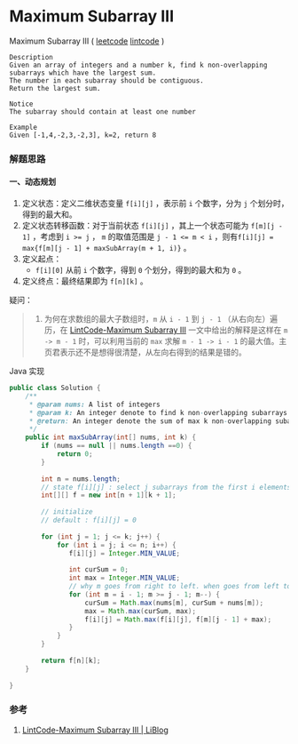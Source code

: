 #  Maximum Subarray III

 Maximum Subarray III  ( [leetcode]()  [lintcode](http://www.lintcode.com/en/problem/maximum-subarray-iii/) )

```
Description
Given an array of integers and a number k, find k non-overlapping subarrays which have the largest sum.
The number in each subarray should be contiguous.
Return the largest sum.

Notice
The subarray should contain at least one number

Example
Given [-1,4,-2,3,-2,3], k=2, return 8
```

### 解题思路

#### 一、动态规划

1. 定义状态：定义二维状态变量 `f[i][j]` ，表示前 `i` 个数字，分为 `j` 个划分时，得到的最大和。
2. 定义状态转移函数：对于当前状态 `f[i][j]` ，其上一个状态可能为 `f[m][j - 1]` ，考虑到 `i >= j` ， `m` 的取值范围是 `j - 1 <= m < i` ，则有`f[i][j] = max{f[m][j - 1] + maxSubArray(m + 1, i)}` 。
3. 定义起点：
   - `f[i][0]` 从前 `i` 个数字，得到 `0` 个划分，得到的最大和为 `0` 。
4. 定义终点：最终结果即为 `f[n][k]` 。

疑问：

> 1. 为何在求数组的最大子数组时，`m` 从 `i - 1` 到 `j - 1` （从右向左）遍历，在 [LintCode-Maximum Subarray III](http://www.cnblogs.com/lishiblog/p/4183917.html) 一文中给出的解释是这样在 `m -> m - 1` 时，可以利用当前的 `max` 求解 `m - 1 -> i - 1` 的最大值。主页君表示还不是想得很清楚，从左向右得到的结果是错的。

Java 实现

```java
public class Solution {
    /**
     * @param nums: A list of integers
     * @param k: An integer denote to find k non-overlapping subarrays
     * @return: An integer denote the sum of max k non-overlapping subarrays
     */
    public int maxSubArray(int[] nums, int k) {
        if (nums == null || nums.length ==0) {
            return 0;
        }
        
        int n = nums.length;
        // state f[i][j] : select j subarrays from the first i elements, the max sum we can get
        int[][] f = new int[n + 1][k + 1];
        
        // initialize
        // default : f[i][j] = 0
        
        for (int j = 1; j <= k; j++) {
            for (int i = j; i <= n; i++) {
               f[i][j] = Integer.MIN_VALUE;
               
               int curSum = 0;
               int max = Integer.MIN_VALUE;
               // why m goes from right to left. when goes from left to right get wrong answer
               for (int m = i - 1; m >= j - 1; m--) {
                   curSum = Math.max(nums[m], curSum + nums[m]);
                   max = Math.max(curSum, max);
                   f[i][j] = Math.max(f[i][j], f[m][j - 1] + max);
               }
            }
        }
        
        return f[n][k];
    }
    
}
```



### 参考

1. [LintCode-Maximum Subarray III | LiBlog](http://www.cnblogs.com/lishiblog/p/4183917.html)

